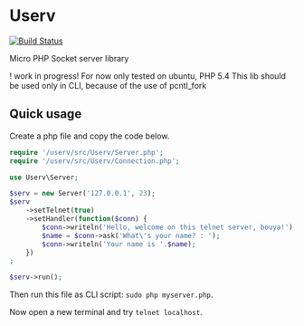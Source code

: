 Userv
=====

[![Build Status](https://travis-ci.org/devster/userv.png?branch=master)](https://travis-ci.org/devster/userv)

Micro PHP Socket server library

! work in progress!
For now only tested on ubuntu, PHP 5.4
This lib should be used only in CLI, because of the use of pcntl_fork

Quick usage
-----------

Create a php file and copy the code below.

```php
require '/userv/src/Userv/Server.php';
require '/userv/src/Userv/Connection.php';

use Userv\Server;

$serv = new Server('127.0.0.1', 23);
$serv
    ->setTelnet(true)
    ->setHandler(function($conn) {
        $conn->writeln('Hello, welcome on this telnet server, bouya!');
        $name = $conn->ask('What\'s your name? : ');
        $conn->writeln('Your name is '.$name);
    })
;

$serv->run();
```

Then run this file as CLI script: `sudo php myserver.php`.

Now open a new terminal and try `telnet localhost`.